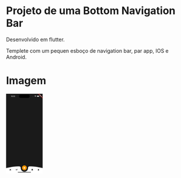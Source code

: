 # Projeto de uma Bottom Navigation Bar 
Desenvolvido em flutter.

Templete com um pequen esboço de navigation bar, par app, IOS e Android.

# Imagem 
<p float="center">
    <img src="lib/assets/image.png", width="100">
</p>
